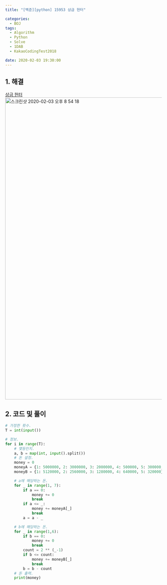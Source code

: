 ```yaml
---
title: "[백준][python] 15953 상금 헌터"

categories:
  - BOJ
tags:
  - Algorithm
  - Python
  - Solve
  - 1DAB
  - KakaoCodingTest2018

date: 2020-02-03 19:30:00
---
```


## 1. 해결
[상금 헌터](https://www.acmicpc.net/problem/15953)  
<img width="969" alt="스크린샷 2020-02-03 오후 8 54 18" src="https://user-images.githubusercontent.com/20227720/73651227-595e2600-46c7-11ea-8b4a-d799a4d69074.png">


## 2. 코드 및 풀이

```python
# 가정한 횟수.
T = int(input())

# 정보.
for i in range(T):
    # 몇등인지.
    a, b = map(int, input().split())
    # 돈 설정.
    money = 0
    moneyA = {1: 5000000, 2: 3000000, 3: 2000000, 4: 500000, 5: 300000, 6: 100000}
    moneyB = {1: 5120000, 2: 2560000, 3: 1280000, 4: 640000, 5: 320000}

    # a에 해당하는 돈.
    for _ in range(1, 7):
        if a == 0:
            money += 0
            break
        if a <= _:
            money += moneyA[_]
            break
        a = a - _

    # b에 해당하는 돈.
    for _ in range(1,6):
        if b == 0:
            money += 0
            break
        count = 2 ** (_-1)
        if b <= count:
            money += moneyB[_]
            break
        b = b - count
    # 돈 출력.
    print(money)
```
